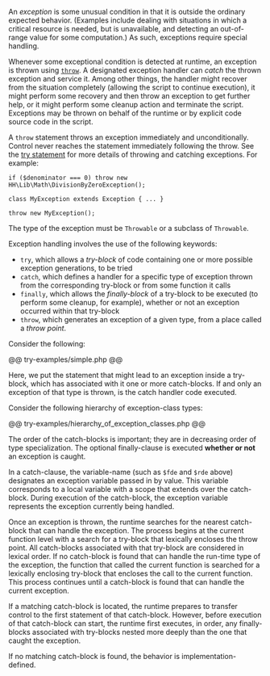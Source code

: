 An *exception* is some unusual condition in that it is outside the ordinary expected behavior. (Examples include dealing with situations in
which a critical resource is needed, but is unavailable, and detecting an out-of-range value for some computation.) As such, exceptions require
special handling.

Whenever some exceptional condition is detected at runtime, an exception is thrown using [`throw`](throw.md). A designated exception handler
can *catch* the thrown exception and service it. Among other things, the handler might recover from the situation completely (allowing the
script to continue execution), it might perform some recovery and then throw an exception to get further help, or it might perform some
cleanup action and terminate the script. Exceptions may be thrown on behalf of the runtime or by explicit code source code in the script.

A `throw` statement throws an exception immediately and unconditionally.  Control never reaches the statement immediately
following the throw. See the [try statement](try.md) for more details of throwing and catching exceptions.  For example:

```Hack
if ($denominator === 0) throw new HH\Lib\Math\DivisionByZeroException();

class MyException extends Exception { ... }

throw new MyException();
```

The type of the exception must be `Throwable` or a subclass of `Throwable`.

Exception handling involves the use of the following keywords:
* `try`, which allows a *try-block* of code containing one or more possible exception generations, to be tried
* `catch`, which defines a handler for a specific type of exception thrown from the corresponding try-block or from some function it calls
* `finally`, which allows the *finally-block* of a try-block to be executed (to perform some cleanup, for example), whether or not an exception
occurred within that try-block
* `throw`, which generates an exception of a given type, from a place called a *throw point*.

Consider the following:

@@ try-examples/simple.php @@

Here, we put the statement that might lead to an exception inside a try-block, which has associated with it one or more catch-blocks.  If and
only an exception of that type is thrown, is the catch handler code executed.

Consider the following hierarchy of exception-class types:

@@ try-examples/hierarchy_of_exception_classes.php @@

The order of the catch-blocks is important; they are in decreasing order of type specialization.  The optional finally-clause is executed
**whether or not** an exception is caught.

In a catch-clause, the variable-name (such as `$fde` and `$rde` above) designates an exception variable passed in by value. This variable
corresponds to a local variable with a scope that extends over the catch-block. During execution of the catch-block, the exception variable
represents the exception currently being handled.

Once an exception is thrown, the runtime searches for the nearest catch-block that can handle the exception. The process begins at the current
function level with a search for a try-block that lexically encloses the throw point. All catch-blocks associated with that try-block are
considered in lexical order. If no catch-block is found that can handle the run-time type of the exception, the function that called the
current function is searched for a lexically enclosing try-block that encloses the call to the current function. This process continues
until a catch-block is found that can handle the current exception.

If a matching catch-block is located, the runtime prepares to transfer control to the first statement of that catch-block. However, before
execution of that catch-block can start, the runtime first executes, in order, any finally-blocks associated with try-blocks nested more
deeply than the one that caught the exception.

If no matching catch-block is found, the behavior is implementation-defined.

